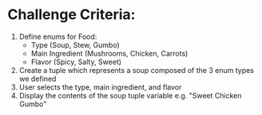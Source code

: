 # Challenge Criteria:
1. Define enums for Food:
    - Type (Soup, Stew, Gumbo)
    - Main Ingredient (Mushrooms, Chicken, Carrots)
    - Flavor (Spicy, Salty, Sweet)
2. Create a tuple which represents a soup composed of the 3 enum types we defined
3. User selects the type, main ingredient, and flavor
4. Display the contents of the soup tuple variable e.g. "Sweet Chicken Gumbo"